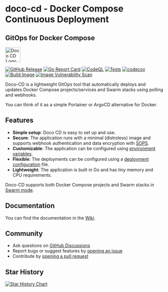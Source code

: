 # doco-cd - Docker Compose Continuous Deployment

## GitOps for Docker Compose

<img src="https://raw.githubusercontent.com/wiki/kimdre/doco-cd/images/doco-cd_logo.svg?t=20250714" alt="Doco CD Logo" height="48px" />

[![GitHub Release](https://img.shields.io/github/v/release/kimdre/doco-cd?display_name=tag&label=Release)](https://github.com/kimdre/doco-cd/releases)
[![Go Report Card](https://goreportcard.com/badge/github.com/kimdre/doco-cd)](https://goreportcard.com/report/github.com/kimdre/doco-cd)
[![CodeQL](https://github.com/kimdre/doco-cd/actions/workflows/github-code-scanning/codeql/badge.svg)](https://github.com/kimdre/doco-cd/actions/workflows/github-code-scanning/codeql)
[![Tests](https://github.com/kimdre/doco-cd/actions/workflows/test.yaml/badge.svg)](https://github.com/kimdre/doco-cd/actions/workflows/test.yaml)
[![codecov](https://codecov.io/gh/kimdre/doco-cd/graph/badge.svg?token=TR4H8ATPL0)](https://codecov.io/gh/kimdre/doco-cd)
[![Build Image](https://github.com/kimdre/doco-cd/actions/workflows/build.yaml/badge.svg)](https://github.com/kimdre/doco-cd/actions/workflows/build.yaml)
[![Image Vulnerability Scan](https://github.com/kimdre/doco-cd/actions/workflows/image-vulnerability-scanning.yml/badge.svg?event=schedule)](https://github.com/kimdre/doco-cd/actions/workflows/image-vulnerability-scanning.yml)


Doco-CD is a lightweight GitOps tool that automatically deploys and updates Docker Compose projects/services and Swarm stacks using polling and webhooks.

You can think of it as a simple Portainer or ArgoCD alternative for Docker.

## Features

- **Simple setup**: Doco CD is easy to set up and use.
- **Secure**: The application runs with a minimal (distroless) image and supports webhook authentication and data encryption with [SOPS](https://getsops.io/).
- **Customizable**: The application can be configured using [environment variables](https://github.com/kimdre/doco-cd/wiki/App-Settings).
- **Flexible**: The deployments can be configured using a [deployment configuration](https://github.com/kimdre/doco-cd/wiki/Deploy-Settings) file.
- **Lightweight**: The application is built in Go and has tiny memory and CPU requirements.

Doco-CD supports both Docker Compose projects and Swarm stacks in [Swarm mode](https://github.com/kimdre/doco-cd/wiki/Swarm-Mode).

## Documentation

You can find the documentation in the [Wiki](https://github.com/kimdre/doco-cd/wiki).

## Community

- Ask questions on [GitHub Discussions](https://github.com/kimdre/doco-cd/discussions)
- Report bugs or suggest features by [opening an issue](https://github.com/kimdre/doco-cd/issues/new)
- Contribute by [opening a pull request](https://github.com/kimdre/doco-cd/pulls)

## Star History

<a href="https://www.star-history.com/#kimdre/doco-cd&Date">
 <picture>
   <source media="(prefers-color-scheme: dark)" srcset="https://api.star-history.com/svg?repos=kimdre/doco-cd&type=Date&theme=dark" />
   <source media="(prefers-color-scheme: light)" srcset="https://api.star-history.com/svg?repos=kimdre/doco-cd&type=Date" />
   <img alt="Star History Chart" src="https://api.star-history.com/svg?repos=kimdre/doco-cd&type=Date" />
 </picture>
</a>